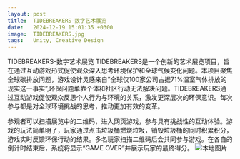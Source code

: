 ```yaml
---
layout: post
title:  TIDEBREAKERS-数字艺术展览
date:   2024-12-19 15:01:35 +0300
image:  TIDEBREAKERS.jpg
tags:   Unity, Creative Design
---
```

TIDEBREAKERS-数字艺术展览
TIDEBREAKERS是一个创新的艺术展览项目，旨在通过互动游戏形式促使观众深入思考环境保护和全球气候变化问题。本项目聚焦全球碳排放问题，游戏设计灵感来自”全球仅100家公司占据71%温室气体排放的现实这一事实”,环保问题单靠个体和社区行动无法解决问题。TIDEBREAKERS通过互动游戏促使观众反思个人行为与环境的关系，激发更深层次的环保意识。每次参与都是对全球环境挑战的思考，推动更加有效的变革。

参观者可以扫描展览中的二维码，进入网页游戏，参与具有挑战性的互动体验。游戏的玩法简单明了，玩家通过点击垃圾桶燃烧垃圾，销毁垃圾桶的同时积累积分，游戏实时反馈环保行动的结果。多名玩家扫描二维码后会共同参与游戏。在各自的倒计时结束后，系统将显示“GAME OVER”并展示玩家的最终得分。
![本地图片](./images/TIDEBREAKERSExhibition.png)
